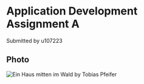 # Application Development Assignment A

Submitted by u107223


## Photo
![Ein Haus mitten im Wald by Tobias Pfeifer](/images/tobias-pfeifer-8UngBueS2nI-unsplash.jpg)
